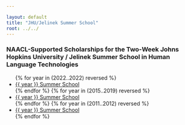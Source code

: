 ```yaml
---

layout: default
title: "JHU/Jelinek Summer School"
root: ../../
---
```


### NAACL-Supported Scholarships for the Two-Week Johns Hopkins University / Jelinek Summer School in Human Language Technologies

<p>
<ul>
{% for year in (2022..2022) reversed %}

<li>
<a href="{{ site.baseurl }}/calls/summerschool/{{ year }}/index.html">{{ year }} Summer School</a>

</li>
{% endfor %}
{% for year in (2015..2019) reversed %}

<li>
<a href="{{ site.baseurl }}/calls/summerschool/{{ year }}/index.html">{{ year }} Summer School</a>

</li>
{% endfor %}
{% for year in (2011..2012) reversed %}

<li>
<a href="{{ site.baseurl }}/calls/summerschool/{{ year }}/index.html">{{ year }} Summer School</a>

</li>
{% endfor %}

</ul>
</p>


